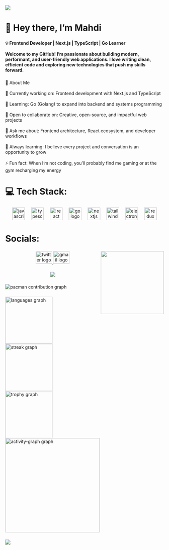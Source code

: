 <div>
  <img style="100%" src="https://capsule-render.vercel.app/api?type=waving&height=100&section=header&reversal=false&fontSize=70&fontColor=FFFFFF&fontAlign=50&fontAlignY=50&stroke=-&descSize=20&descAlign=50&descAlignY=50&theme=cobalt"  />
</div>

###

<h1 align="left">👋 Hey there, I’m Mahdi</h1>

###

<h4 align="left">💡 Frontend Developer | Next.js | TypeScript | Go Learner<br><br>Welcome to my GitHub! I’m passionate about building modern, performant, and user-friendly web applications. I love writing clean, efficient code and exploring new technologies that push my skills forward.</h4>

###

<p align="left">💫 About Me<br><br>🔭 Currently working on: Frontend development with Next.js and TypeScript<br><br>🌱 Learning: Go (Golang) to expand into backend and systems programming<br><br>👯 Open to collaborate on: Creative, open-source, and impactful web projects<br><br>💬 Ask me about: Frontend architecture, React ecosystem, and developer workflows<br><br>🤝 Always learning: I believe every project and conversation is an opportunity to grow<br><br>⚡ Fun fact: When I’m not coding, you’ll probably find me gaming or at the gym recharging my energy</p>

###

<h1 align="left">💻 Tech Stack:</h1>

###

<div align="center">
  <img src="https://cdn.jsdelivr.net/gh/devicons/devicon/icons/javascript/javascript-original.svg" height="40" alt="javascript logo"  />
  <img width="12" />
  <img src="https://cdn.jsdelivr.net/gh/devicons/devicon/icons/typescript/typescript-original.svg" height="40" alt="typescript logo"  />
  <img width="12" />
  <img src="https://cdn.jsdelivr.net/gh/devicons/devicon/icons/react/react-original.svg" height="40" alt="react logo"  />
  <img width="12" />
  <img src="https://cdn.jsdelivr.net/gh/devicons/devicon/icons/go/go-original.svg" height="40" alt="go logo"  />
  <img width="12" />
  <img src="https://cdn.jsdelivr.net/gh/devicons/devicon/icons/nextjs/nextjs-original.svg" height="40" alt="nextjs logo"  />
  <img width="12" />
  <img src="https://cdn.jsdelivr.net/gh/devicons/devicon/icons/tailwindcss/tailwindcss-original-wordmark.svg" height="40" alt="tailwindcss logo"  />
  <img width="12" />
  <img src="https://cdn.jsdelivr.net/gh/devicons/devicon/icons/electron/electron-original.svg" height="40" alt="electron logo"  />
  <img width="12" />
  <img src="https://cdn.jsdelivr.net/gh/devicons/devicon/icons/redux/redux-original.svg" height="40" alt="redux logo"  />
</div>

###

<h1 align="left">Socials:</h1>

###

<img align="right" height="200" src="https://tenor.com/view/rat-dancing-meme-trend-tiktok-dance-gif-18160283473463200584"  />

###

<div align="center">
  <a href="https://x.com/tiredbooyy" target="_blank">
    <img src="https://raw.githubusercontent.com/maurodesouza/profile-readme-generator/master/src/assets/icons/social/twitter/default.svg" width="52" height="40" alt="twitter logo"  />
  </a>
  <a href="mahdykazemyo1i2@gmail.com" target="_blank">
    <img src="https://raw.githubusercontent.com/maurodesouza/profile-readme-generator/master/src/assets/icons/social/gmail/default.svg" width="52" height="40" alt="gmail logo"  />
  </a>
</div>

###

<div align="center">
  <img src="https://visitor-badge.laobi.icu/badge?page_id=tiredbooy.tiredbooy&right_color=indigo"  />
</div>

###

<picture>
  <source media="(prefers-color-scheme: dark)" srcset="https://raw.githubusercontent.com/tiredbooy/tiredbooy/output/pacman-contribution-graph-dark.svg">
  <source media="(prefers-color-scheme: light)" srcset="https://raw.githubusercontent.com/tiredbooy/tiredbooy/output/pacman-contribution-graph.svg">
  <img alt="pacman contribution graph" src="https://raw.githubusercontent.com/tiredbooy/tiredbooy/output/pacman-contribution-graph.svg">
</picture>

###

<div align="left">
  <img src="https://github-readme-stats.vercel.app/api/top-langs?username=tiredbooy&locale=en&hide_title=false&layout=compact&card_width=320&langs_count=5&theme=tokyonight&hide_border=false&order=2" height="150" alt="languages graph" /> <br>
  <img src="https://streak-stats.demolab.com?user=tiredbooy&locale=en&mode=daily&theme=tokyonight&hide_border=false&border_radius=5&order=3" height="150" alt="streak graph" /> <br>
  <img src="https://github-profile-trophy.vercel.app?username=tiredbooy&theme=tokyonight&column=-1&row=1&margin-w=8&margin-h=8&no-bg=false&no-frame=false&order=4" height="150" alt="trophy graph" /> <br>
  <img src="https://github-readme-activity-graph.vercel.app/graph?username=tiredbooy&radius=16&theme=tokyo-night&area=true&order=5" height="300" alt="activity-graph graph"  />
</div>

###

<div>
  <img style="100%" src="https://capsule-render.vercel.app/api?type=waving&height=100&section=footer&reversal=false&fontSize=70&fontColor=FFFFFF&fontAlign=50&fontAlignY=50&stroke=-&descSize=20&descAlign=50&descAlignY=50&theme=cobalt"  />
</div>

###
